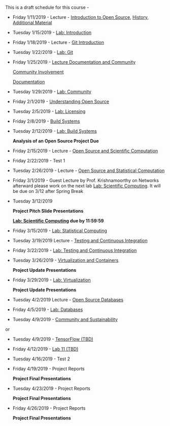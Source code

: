 This is a draft schedule for this course -

* Friday 1/11/2019 - Lecture - [Introduction to Open Source](../Modules/Introduction/Syllabus.pdf), [History](../Modules/Introduction/History.pdf), [Additional Material](../Modules/Introduction/Linux.pdf)

* Tuesday 1/15/2019 - [Lab: Introduction](../Modules/Introduction/Lab-Introduction.md)

* Friday 1/18/2019 - Lecture - [Git Introduction](../Modules/Git/README.Md)

* Tuesday 1/22/2019 - [Lab: Git](../Modules/Git/Lab-Git.md)

* Friday 1/25/2019 - [Lecture Documentation and Community](../Modules/DocumentationAndCommunity/Lecture-DocumentationAndCommunity.Md)

	[Community Involvement](../Modules/DocumentationAndCommunity/Community.html)

	[Documentation](../Modules/DocumentationAndCommunity/Documentation.html)

* Tuesday 1/29/2019 - [Lab: Community](../Modules/DocumentationAndCommunity/Lab-DocumentationAndCommunity.md)

* Friday 2/1/2019 - [Understanding Open Source](../Modules/Licensing/Licensing-S2017-RPI-PatrickMasson.pdf)

* Tuesday 2/5/2019 - [Lab: Licensing](../Modules/Licensing/Lab-Licensing.md)

* Friday 2/8/2019 - [Build Systems](../Modules/BuildSystems/BuildSystems.pdf)

* Tuesday 2/12/2019 - [Lab: Build Systems](../Modules/BuildSystems/Lab-BuildSystems.md)

	**Analysis of an Open Source Project Due**

* Friday 2/15/2019 - Lecture - [Open Source and Scientific Computation](../Modules/ScientificComputing/index.html)

* Friday 2/22/2019 - Test 1

* Tuesday 2/26/2019 - Lecture - [Open Source and Statistical Computation](../Modules/StatisticalComputing/index.html)

* Friday 3/1/2019 - Guest Lecture by Prof. Krishnamoorthy on Networks  afterward please work on the next lab [Lab: Scientific Computing](../Modules/ScientificComputing/Lab-ScientificComputing.md). It will be due on 3/12 after Spring Break

* Tuesday 3/12/2019

    **Project Pitch Slide Presentations**

    **[Lab: Scientific Computing](../Modules/ScientificComputing/Lab-ScientificComputing.md) due by 11:59:59**

* Friday 3/15/2019 - [Lab: Statistical Computing](../Modules/StatisticalComputing/Lab-StatisticalComputing.md)

* Tuesday 3/19/2019 Lecture - [Testing and Continuous Integration](../Modules/TestingAndCI/TestingAndCI.md)

* Friday 3/22/2019 - [Lab: Testing and Continuous Integration](../Modules/TestingAndCI/Lab-TestingAndCI.md)

* Tuesday 3/26/2019 - [Virtualization and Containers](../Modules/Virtualization/source/index.rst)

     **Project Update Presentations** 

* Friday 3/29/2019 - [Lab: Virtualization](../Modules/Virtualization/Lab-Virtualization.md)

     **Project Update Presentations** 

* Tuesday 4/2/2019 Lecture - [Open Source Databases](../Modules/Databases/source/Index.rst)

* Friday 4/5/2019 - [Lab: Databases](../Modules/Databases/Lab-Databases.md)

* Tuesday 4/9/2019 - [Community and Sustainability](Lectures/CommunityandSustainability-3-1-2016.pdf)

or 

* Tuesday 4/9/2019 - [TensorFlow (TBD)]()

* Friday 4/12/2019 - [Lab 11 (TBD)]()

* Tuesday 4/16/2019 - Test 2

* Friday 4/19/2019 - Project Reports

	**Project Final Presentations**

* Tuesday 4/23/2019 - Project Reports

	**Project Final Presentations**

* Friday 4/26/2019 - Project Reports

	**Project Final Presentations**

 
